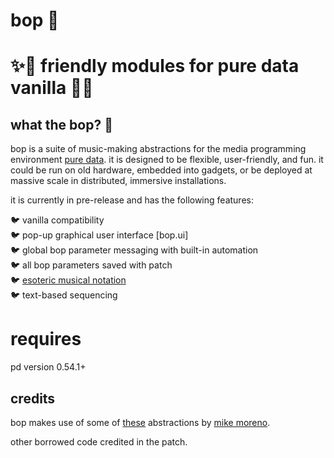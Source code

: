 # bop 🐤

# ✨🦚 friendly modules for pure data vanilla 🦚✨

## what the bop? 🦜 
bop is a suite of music-making abstractions for the media programming environment [pure data](puredata.info/).  it is designed to be flexible, user-friendly, and fun.  it could be run on old hardware, embedded into gadgets, or be deployed at massive scale in distributed, immersive installations.

it is currently in pre-release and has the following features:

🐦 vanilla compatibility  
🐦 pop-up graphical user interface [bop.ui]  
🐦 global bop parameter messaging with built-in automation  
🐦 all bop parameters saved with patch  
🐦 [esoteric musical notation](https://zeal.co/notebook/intermals/)  
🐦 text-based sequencing  

# requires
pd version 0.54.1+

## credits
bop makes use of some of [these](https://github.com/MikeMorenoDSP/pd-mkmr) abstractions by [mike moreno](https://mikemorenodsp.github.io/).

other borrowed code credited in the patch.